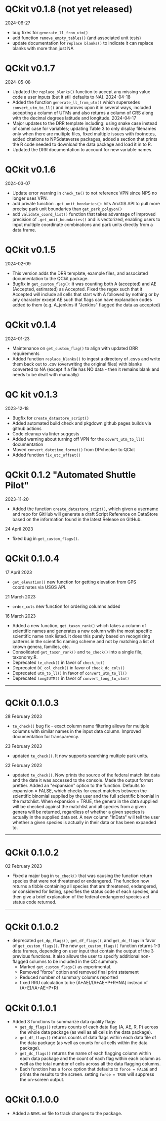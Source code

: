 # QCkit v0.1.8 (not yet released)

2024-06-27
* bug fixes for `generate_ll_from_utm()`
* add function `remove_empty_tables()` (and associated unit tests)
* update documentation for `replace blanks()` to indicate it can replace blanks with more than just NA

# QCkit v0.1.7
2024-05-08
* Updated the `replace_blanks()` function to accept any missing value code a user inputs (but it still defaults to NA).
2024-04-18
* Added the function `generate_ll_from_utm()` which supersedes `convert_utm_to_ll()` and improves upon it in several ways, included accepting a column of UTMs and also returns a column of CRS along with the decimal degrees latitude and longitude.
2024-04-17
* Major updates to the DRR template including: using snake case instead of camel case for variables; updating Table 3 to only display filenames only when there are multiple files, fixed multiple issues with footnotes, added citations to NPSdataverse packages, added a section that prints the R code needed to download the data package and load it in to R.
* Updated the DRR documentation to account for new variable names.

# QCkit v0.1.6
2024-03-07
* Update error warning in `check_te()` to not reference VPN since NPS no longer uses VPN.
* add private function `.get_unit_bondaries()`: hits ArcGIS API to pull more precise park unit boundaries than `get_park_polgyon()`
* add `validate_coord_list()` function that takes advantage of improved precision of `.get_unit_boundaries()` and is vectorized, enabling users to input multiple coordinate combinations and park units directly from a data frame.

# QCkit v0.1.5
2024-02-09
* This version adds the DRR template, example files, and associated documentation to the QCkit package.
* Bugfix in `get_custom_flag()`: it was counting both A (accepted) and AE (Accepted, estimated) as Accepted. Fixed the regex such that it Accepted will include all cells that start with A followed by nothing or by any character except AE such that flags can have explanation codes added to them (e.g. A_jenkins if "Jenkins" flagged the data as accepted)

# QCkit v0.1.4
2024-01-23
* Maintenance on `get_custom_flag()` to align with updated DRR requirements
* Added function `replace_blanks()` to ingest a directory of .csvs and write them back out to .csv (overwriting the original files) with blanks converted to NA (except if a file has NO data - then it remains blank and needs to be dealt with manually)

# QC kit v0.1.3
2023-12-18
* Bugfix for `create_datastore_script()`
* Added automated build check and pkgdown github pages builds via github actions
* Code cleanup via linter suggests 
* Added warning about turning off VPN for the `covert_utm_to_ll()` documentation
* Moved `convert_datetime_format()` from DPchecker to QCkit
* Added function `fix_utc_offset()`

# QCkit 0.1.2 "Automated Shuttle Pilot"
2023-11-20
* Added the function `create_datastore_scipt()`, which given a username and repo for GitHub will generate a draft Script Reference on DataStore based on the information found in the latest Release on GitHub.

24 April 2023
* fixed bug in `get_custom_flags()`.

# QCkit 0.1.0.4
17 April 2023

* `get_elevation()` new function for getting elevation from GPS coordinates via USGS API.

21 March 2023 

* `order_cols` new function for ordering columns added 

16 March 2023

* Added a new function, `get_taxon_rank()` which takes a column of scientific names and generates a new column with the most specific scientific name rank listed. It does this purely based on recognizing patterns in the scientific naming scheme and not by matching a list of known genera, families, etc.
* Consolidated `get_taxon_rank()` and `te_check()` into a single file, taxonomy.R.
* Deprecated `te_check()` in favor of `check_te()`
* Deprecated `DC_col_check()` in favor of `check_dc_cols()`
* Deprecated `utm_to_ll()` in favor of `convert_utm_to_ll()`
* Deprecated `long2UTM()` in favor of `convert_long_to_utm()`

***

# QCkit 0.1.0.3
28 February 2023 

* `te_check()` bug fix - exact column name filtering allows for multiple columns with similar names in the input data column. Improved documentation for transparency.

23 February 2023

* updated `te_check()`. It now supports searching multiple park units.

22 February 2023

* updated `te_check()`. Now prints the source of the federal match list data and the date it was accessed to the console. Made the output format prettier. Added an "expansion" option to the function. Defaults to expansion = FALSE, which checks for exact matches between the scientific binomial supplied by the user and the full scientific binomial in the matchlist. When expansion = TRUE, the genera in the data supplied will be checked against the matchlist and all species from a given genera will be returned, regardless of whether a given species is actually in the supplied data set. A new column "InData" will tell the user whether a given species is actually in their data or has been expanded to.

***

# QCkit 0.1.0.2
02 February 2023

* Fixed a major bug in `te_check()` that was causing the function return species that were not threatened or endangered. The function now returns a tibble containing all species that are threatened, endangered, or considered for listing, specifies the status code of each species, and then give a brief explanation of the federal endangered species act status code returned.

***

# QCkit 0.1.0.2

* deprecated `get_dp_flags()`, `get_df_flags()`, and `get_dc_flags` in favor of `get_custom_flags()`. The new `get_custom_flags()` function returns 1-3 data frames, depending on user input that contain the output of the 3 previous functions. It also allows the user to specify additional non-flagged columns to be included in the QC summary.
  * Marked `get_custom_flags()` as experimental.
  * Removed "force" option and removed final print statement
  * Reduced number of summary columns reported
  * fixed RRU calculation to be (A+AE)/(A+AE+P+R+NA) instead of (A+E)/(A+AE+P+R)

# QCkit 0.1.0.1

* Added 3 functions to summarize data quality flags:
  * `get_dp_flags()` returns counts of each data flag (A, AE, R, P) across the whole data package (as well as all cells in the data package).
  * `get_df_flags()` returns counts of data flags within each data file of the data package (as well as counts for all cells within the data package).
  * `get_dc_flags()` returns the name of each flagging column within each data package and the count of each flag within each column as well as the total number of cells across all the data flagging columns.
  * Each function has a `force` option that defaults to `force = FALSE` and prints the results to the screen. setting `force = TRUE` will suppress the on-screen output.

# QCkit 0.1.0.0

* Added a `NEWS.md` file to track changes to the package.
